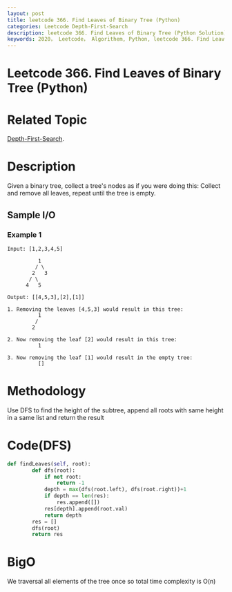 ```yaml
---
layout: post
title: leetcode 366. Find Leaves of Binary Tree (Python)
categories: Leetcode Depth-First-Search
description: leetcode 366. Find Leaves of Binary Tree (Python Solution)
keywords: 2020， Leetcode， Algorithem, Python, leetcode 366. Find Leaves of Binary Tree, zhenyu, Depth-First-Search, DFS, Depth First Search
---
```


# Leetcode 366. Find Leaves of Binary Tree (Python)

# Related Topic
<a href="/categories/#Depth-First-Search" target="_blank"> Depth-First-Search</a>.

# Description
Given a binary tree, collect a tree's nodes as if you were doing this: Collect and remove all leaves, repeat until the tree is empty.

## Sample I/O

### Example 1
```
Input: [1,2,3,4,5]
  
          1
         / \
        2   3
       / \     
      4   5    

Output: [[4,5,3],[2],[1]]

1. Removing the leaves [4,5,3] would result in this tree:
          1
         / 
        2   

2. Now removing the leaf [2] would result in this tree:
          1        

3. Now removing the leaf [1] would result in the empty tree:
          []        

```

# Methodology
Use DFS to find the height of the subtree, append all roots with same height in a same list and return the result

# Code(DFS)
```python
def findLeaves(self, root):
        def dfs(root):
            if not root:
                return -1
            depth = max(dfs(root.left), dfs(root.right))+1
            if depth == len(res):
                res.append([])
            res[depth].append(root.val)
            return depth
        res = []
        dfs(root)
        return res
```
# BigO
We traversal all elements of the tree once so total time complexity is O(n)